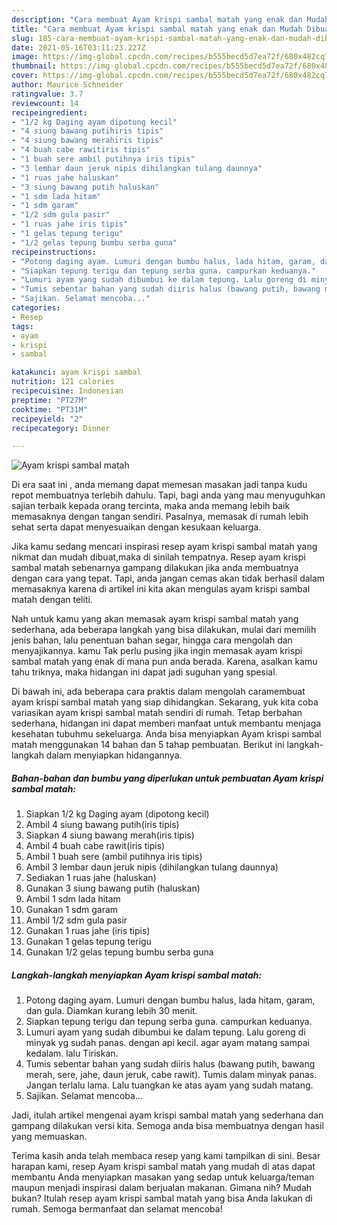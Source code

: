 ```yaml
---
description: "Cara membuat Ayam krispi sambal matah yang enak dan Mudah Dibuat"
title: "Cara membuat Ayam krispi sambal matah yang enak dan Mudah Dibuat"
slug: 185-cara-membuat-ayam-krispi-sambal-matah-yang-enak-dan-mudah-dibuat
date: 2021-05-16T03:11:23.227Z
image: https://img-global.cpcdn.com/recipes/b555becd5d7ea72f/680x482cq70/ayam-krispi-sambal-matah-foto-resep-utama.jpg
thumbnail: https://img-global.cpcdn.com/recipes/b555becd5d7ea72f/680x482cq70/ayam-krispi-sambal-matah-foto-resep-utama.jpg
cover: https://img-global.cpcdn.com/recipes/b555becd5d7ea72f/680x482cq70/ayam-krispi-sambal-matah-foto-resep-utama.jpg
author: Maurice Schneider
ratingvalue: 3.7
reviewcount: 14
recipeingredient:
- "1/2 kg Daging ayam dipotong kecil"
- "4 siung bawang putihiris tipis"
- "4 siung bawang merahiris tipis"
- "4 buah cabe rawitiris tipis"
- "1 buah sere ambil putihnya iris tipis"
- "3 lembar daun jeruk nipis dihilangkan tulang daunnya"
- "1 ruas jahe haluskan"
- "3 siung bawang putih haluskan"
- "1 sdm lada hitam"
- "1 sdm garam"
- "1/2 sdm gula pasir"
- "1 ruas jahe iris tipis"
- "1 gelas tepung terigu"
- "1/2 gelas tepung bumbu serba guna"
recipeinstructions:
- "Potong daging ayam. Lumuri dengan bumbu halus, lada hitam, garam, dan gula. Diamkan kurang lebih 30 menit."
- "Siapkan tepung terigu dan tepung serba guna. campurkan keduanya."
- "Lumuri ayam yang sudah dibumbui ke dalam tepung. Lalu goreng di minyak yg sudah panas. dengan api kecil. agar ayam matang sampai kedalam. lalu Tiriskan."
- "Tumis sebentar bahan yang sudah diiris halus (bawang putih, bawang merah, sere, jahe, daun jeruk, cabe rawit). Tumis dalam minyak panas. Jangan terlalu lama. Lalu tuangkan ke atas ayam yang sudah matang."
- "Sajikan. Selamat mencoba..."
categories:
- Resep
tags:
- ayam
- krispi
- sambal

katakunci: ayam krispi sambal 
nutrition: 121 calories
recipecuisine: Indonesian
preptime: "PT27M"
cooktime: "PT31M"
recipeyield: "2"
recipecategory: Dinner

---
```



![Ayam krispi sambal matah](https://img-global.cpcdn.com/recipes/b555becd5d7ea72f/680x482cq70/ayam-krispi-sambal-matah-foto-resep-utama.jpg)

Di era  saat ini , anda memang dapat memesan masakan jadi tanpa kudu repot membuatnya terlebih dahulu. Tapi, bagi anda yang mau menyuguhkan sajian terbaik kepada orang tercinta, maka anda memang lebih baik memasaknya dengan tangan sendiri. Pasalnya, memasak di rumah lebih sehat serta dapat menyesuaikan dengan kesukaan keluarga.

Jika kamu sedang mencari inspirasi resep ayam krispi sambal matah yang nikmat dan mudah dibuat,maka di sinilah tempatnya. Resep ayam krispi sambal matah  sebenarnya gampang dilakukan jika anda membuatnya dengan cara yang tepat. Tapi, anda jangan cemas akan tidak berhasil dalam memasaknya 
karena di artikel ini kita akan mengulas ayam krispi sambal matah dengan teliti.  



Nah untuk kamu yang akan memasak ayam krispi sambal matah yang sederhana, ada beberapa langkah yang bisa dilakukan, mulai dari memilih jenis bahan, lalu penentuan bahan segar, hingga cara mengolah dan menyajikannya. kamu Tak perlu pusing jika ingin memasak ayam krispi sambal matah yang enak di mana pun anda berada. Karena, asalkan kamu  tahu triknya, maka hidangan ini dapat jadi suguhan yang spesial.

Di bawah ini, ada beberapa cara praktis  dalam mengolah caramembuat ayam krispi sambal matah yang siap dihidangkan. Sekarang, yuk kita coba variasikan ayam krispi sambal matah sendiri di rumah. Tetap berbahan sederhana, hidangan ini dapat memberi manfaat untuk membantu menjaga kesehatan tubuhmu sekeluarga. Anda bisa menyiapkan Ayam krispi sambal matah menggunakan 14 bahan dan 5 tahap pembuatan. Berikut ini langkah-langkah dalam menyiapkan hidangannya.

<!--inarticleads1-->

##### Bahan-bahan dan bumbu yang diperlukan untuk pembuatan Ayam krispi sambal matah:

1. Siapkan 1/2 kg Daging ayam (dipotong kecil)
1. Ambil 4 siung bawang putih(iris tipis)
1. Siapkan 4 siung bawang merah(iris tipis)
1. Ambil 4 buah cabe rawit(iris tipis)
1. Ambil 1 buah sere (ambil putihnya iris tipis)
1. Ambil 3 lembar daun jeruk nipis (dihilangkan tulang daunnya)
1. Sediakan 1 ruas jahe (haluskan)
1. Gunakan 3 siung bawang putih (haluskan)
1. Ambil 1 sdm lada hitam
1. Gunakan 1 sdm garam
1. Ambil 1/2 sdm gula pasir
1. Gunakan 1 ruas jahe (iris tipis)
1. Gunakan 1 gelas tepung terigu
1. Gunakan 1/2 gelas tepung bumbu serba guna




<!--inarticleads2-->

##### Langkah-langkah menyiapkan Ayam krispi sambal matah:

1. Potong daging ayam. Lumuri dengan bumbu halus, lada hitam, garam, dan gula. Diamkan kurang lebih 30 menit.
1. Siapkan tepung terigu dan tepung serba guna. campurkan keduanya.
1. Lumuri ayam yang sudah dibumbui ke dalam tepung. Lalu goreng di minyak yg sudah panas. dengan api kecil. agar ayam matang sampai kedalam. lalu Tiriskan.
1. Tumis sebentar bahan yang sudah diiris halus (bawang putih, bawang merah, sere, jahe, daun jeruk, cabe rawit). Tumis dalam minyak panas. Jangan terlalu lama. Lalu tuangkan ke atas ayam yang sudah matang.
1. Sajikan. Selamat mencoba...




Jadi, itulah artikel mengenai  ayam krispi sambal matah  yang sederhana dan gampang dilakukan versi kita. Semoga anda bisa membuatnya dengan hasil yang memuaskan. 

Terima kasih anda telah membaca resep yang kami tampilkan di sini. Besar harapan kami, resep  Ayam krispi sambal matah yang mudah di atas dapat membantu Anda menyiapkan masakan yang sedap untuk keluarga/teman maupun menjadi inspirasi dalam berjualan makanan. Gimana nih? Mudah bukan? Itulah resep ayam krispi sambal matah yang bisa Anda lakukan di rumah. Semoga bermanfaat dan selamat mencoba!

